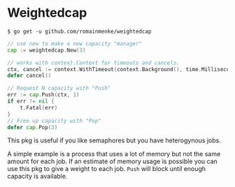 # Weightedcap

`$ go get -u github.com/romainmenke/weightedcap`

```go
// use new to make a new capacity "manager"
cap := weightedcap.New(3)

// works with context.Context for timeouts and cancels.
ctx, cancel := context.WithTimeout(context.Background(), time.Millisecond*5)
defer cancel()

// Request N capacity with "Push"
err := cap.Push(ctx, 1)
if err != nil {
	t.Fatal(err)
}
// Free up capacity with "Pop"
defer cap.Pop(3)
```

This pkg is useful if you like semaphores but you have heterogynous jobs.

A simple example is a process that uses a lot of memory but not the same amount for each job. If an estimate of memory usage is possible you can use this pkg to give a weight to each job. `Push` will block until enough capacity is available.

